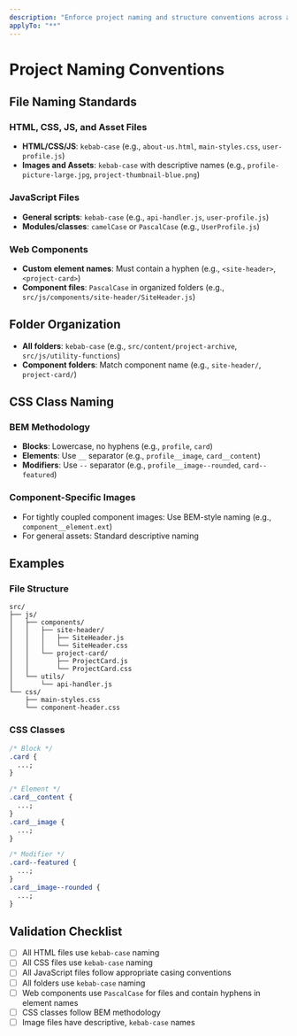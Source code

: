 ```yaml
---
description: "Enforce project naming and structure conventions across all files."
applyTo: "**"
---
```


# Project Naming Conventions

## File Naming Standards

### HTML, CSS, JS, and Asset Files

- **HTML/CSS/JS**: `kebab-case` (e.g., `about-us.html`, `main-styles.css`, `user-profile.js`)
- **Images and Assets**: `kebab-case` with descriptive names (e.g., `profile-picture-large.jpg`, `project-thumbnail-blue.png`)

### JavaScript Files

- **General scripts**: `kebab-case` (e.g., `api-handler.js`, `user-profile.js`)
- **Modules/classes**: `camelCase` or `PascalCase` (e.g., `UserProfile.js`)

### Web Components

- **Custom element names**: Must contain a hyphen (e.g., `<site-header>`, `<project-card>`)
- **Component files**: `PascalCase` in organized folders (e.g., `src/js/components/site-header/SiteHeader.js`)

## Folder Organization

- **All folders**: `kebab-case` (e.g., `src/content/project-archive`, `src/js/utility-functions`)
- **Component folders**: Match component name (e.g., `site-header/`, `project-card/`)

## CSS Class Naming

### BEM Methodology

- **Blocks**: Lowercase, no hyphens (e.g., `profile`, `card`)
- **Elements**: Use `__` separator (e.g., `profile__image`, `card__content`)
- **Modifiers**: Use `--` separator (e.g., `profile__image--rounded`, `card--featured`)

### Component-Specific Images

- For tightly coupled component images: Use BEM-style naming (e.g., `component__element.ext`)
- For general assets: Standard descriptive naming

## Examples

### File Structure

```
src/
├── js/
│   ├── components/
│   │   ├── site-header/
│   │   │   ├── SiteHeader.js
│   │   │   └── SiteHeader.css
│   │   └── project-card/
│   │       ├── ProjectCard.js
│   │       └── ProjectCard.css
│   └── utils/
│       └── api-handler.js
└── css/
    ├── main-styles.css
    └── component-header.css
```

### CSS Classes

```css
/* Block */
.card {
  ...;
}

/* Element */
.card__content {
  ...;
}
.card__image {
  ...;
}

/* Modifier */
.card--featured {
  ...;
}
.card__image--rounded {
  ...;
}
```

## Validation Checklist

- [ ] All HTML files use `kebab-case` naming
- [ ] All CSS files use `kebab-case` naming
- [ ] All JavaScript files follow appropriate casing conventions
- [ ] All folders use `kebab-case` naming
- [ ] Web components use `PascalCase` for files and contain hyphens in element names
- [ ] CSS classes follow BEM methodology
- [ ] Image files have descriptive, `kebab-case` names
